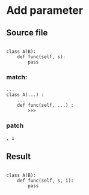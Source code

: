 # Add parameter

## Source file

```

class A(B):
    def func(self, s):
        pass

```


### match:
```
...
class A(...) :
    ...
    def func(self, ...) :
        >>>
```

### patch

```
, i
```


## Result

```

class A(B):
    def func(self, s, i):
        pass


```